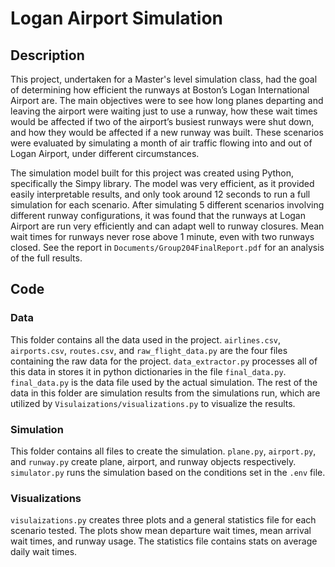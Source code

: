 # Logan Airport Simulation

## Description
This project, undertaken for a Master's level simulation class, had the goal of determining how efficient the runways at Boston’s Logan International Airport are. The main objectives were to see how long planes departing and leaving the airport were waiting just to use a runway, how these wait times would be affected if two of the airport’s busiest runways were shut down, and how they would be affected if a new runway was built. These scenarios were evaluated by simulating a month of air traffic flowing into and out of Logan Airport, under different circumstances.

The simulation model built for this project was created using Python, specifically the Simpy library. The model was very efficient, as it provided easily interpretable results, and only took around 12 seconds to run a full simulation for each scenario. After simulating 5 different scenarios involving different runway configurations, it was found that the runways at Logan Airport are run very efficiently and can adapt well to runway closures. Mean wait times for runways never rose above 1 minute, even with two runways closed. See the report in `Documents/Group204FinalReport.pdf` for an analysis of the full results.

## Code

### Data
This folder contains all the data used in the project. `airlines.csv`, `airports.csv`, `routes.csv`, and `raw_flight_data.py` are the four files containing the raw data for the project. `data_extractor.py` processes all of this data in stores it in python dictionaries in the file `final_data.py`. `final_data.py` is the data file used by the actual simulation.
The rest of the data in this folder are simulation results from the simulations run, which are utilized by `Visulaizations/visualizations.py` to visualize the results.

### Simulation
This folder contains all files to create the simulation. `plane.py`, `airport.py`, and `runway.py` create plane, airport, and runway objects respectively. `simulator.py` runs the simulation based on the conditions set in the `.env` file.

### Visualizations
`visulaizations.py` creates three plots and a general statistics file for each scenario tested. The plots show mean departure wait times, mean arrival wait times, and runway usage. The statistics file contains stats on average daily wait times.
